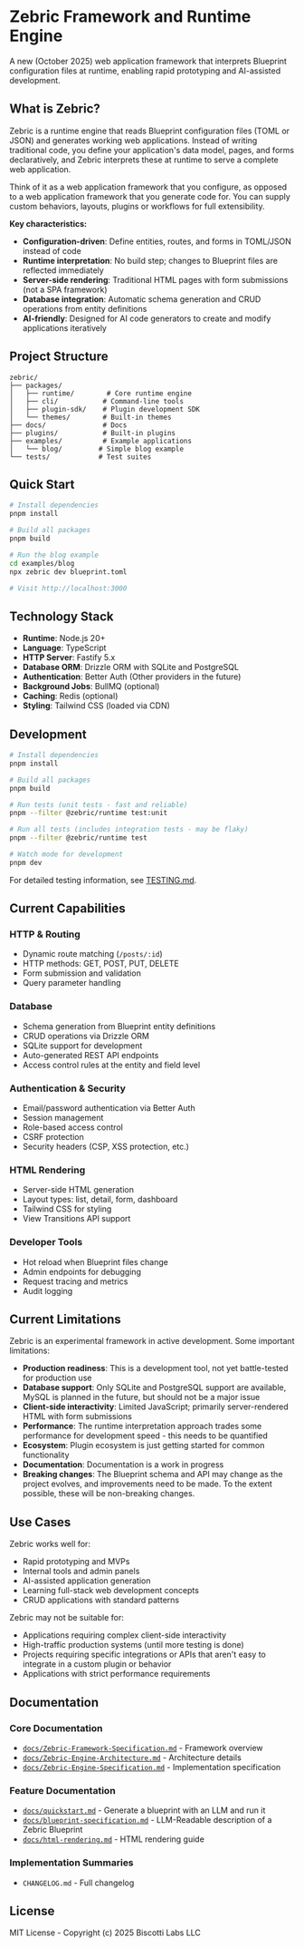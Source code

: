 # Zebric Framework and Runtime Engine

A new (October 2025) web application framework that interprets Blueprint configuration files at runtime, enabling rapid prototyping and AI-assisted development.

## What is Zebric?

Zebric is a runtime engine that reads Blueprint configuration files (TOML or JSON) and generates working web applications. Instead of writing traditional code, you define your application's data model, pages, and forms declaratively, and Zebric interprets these at runtime to serve a complete web application.

Think of it as a web application framework that you configure, as opposed to a web application framework that you generate code for. You can supply custom behaviors, layouts, plugins or workflows for full extensibility.

**Key characteristics:**
- **Configuration-driven**: Define entities, routes, and forms in TOML/JSON instead of code
- **Runtime interpretation**: No build step; changes to Blueprint files are reflected immediately
- **Server-side rendering**: Traditional HTML pages with form submissions (not a SPA framework)
- **Database integration**: Automatic schema generation and CRUD operations from entity definitions
- **AI-friendly**: Designed for AI code generators to create and modify applications iteratively

## Project Structure

```
zebric/
├── packages/
│   ├── runtime/        # Core runtime engine
│   ├── cli/           # Command-line tools
│   ├── plugin-sdk/    # Plugin development SDK
│   └── themes/        # Built-in themes
├── docs/              # Docs
├── plugins/           # Built-in plugins
├── examples/          # Example applications
│   └── blog/         # Simple blog example
└── tests/            # Test suites

```

## Quick Start

```bash
# Install dependencies
pnpm install

# Build all packages
pnpm build

# Run the blog example
cd examples/blog
npx zebric dev blueprint.toml

# Visit http://localhost:3000
```

## Technology Stack

- **Runtime**: Node.js 20+
- **Language**: TypeScript
- **HTTP Server**: Fastify 5.x
- **Database ORM**: Drizzle ORM with SQLite and PostgreSQL
- **Authentication**: Better Auth (Other providers in the future)
- **Background Jobs**: BullMQ (optional)
- **Caching**: Redis (optional)
- **Styling**: Tailwind CSS (loaded via CDN)

## Development

```bash
# Install dependencies
pnpm install

# Build all packages
pnpm build

# Run tests (unit tests - fast and reliable)
pnpm --filter @zebric/runtime test:unit

# Run all tests (includes integration tests - may be flaky)
pnpm --filter @zebric/runtime test

# Watch mode for development
pnpm dev
```

For detailed testing information, see [TESTING.md](TESTING.md).

## Current Capabilities

### HTTP & Routing
- Dynamic route matching (`/posts/:id`)
- HTTP methods: GET, POST, PUT, DELETE
- Form submission and validation
- Query parameter handling

### Database
- Schema generation from Blueprint entity definitions
- CRUD operations via Drizzle ORM
- SQLite support for development
- Auto-generated REST API endpoints
- Access control rules at the entity and field level

### Authentication & Security
- Email/password authentication via Better Auth
- Session management
- Role-based access control
- CSRF protection
- Security headers (CSP, XSS protection, etc.)

### HTML Rendering
- Server-side HTML generation
- Layout types: list, detail, form, dashboard
- Tailwind CSS for styling
- View Transitions API support

### Developer Tools
- Hot reload when Blueprint files change
- Admin endpoints for debugging
- Request tracing and metrics
- Audit logging

## Current Limitations

Zebric is an experimental framework in active development. Some important limitations:

- **Production readiness**: This is a development tool, not yet battle-tested for production use
- **Database support**: Only SQLite and PostgreSQL support are available, MySQL is planned in the future, but should not be a major issue
- **Client-side interactivity**: Limited JavaScript; primarily server-rendered HTML with form submissions
- **Performance**: The runtime interpretation approach trades some performance for development speed - this needs to be quantified
- **Ecosystem**: Plugin ecosystem is just getting started for common functionality
- **Documentation**: Documentation is a work in progress
- **Breaking changes**: The Blueprint schema and API may change as the project evolves, and improvements need to be made. To the extent possible, these will be non-breaking changes.

## Use Cases

Zebric works well for:
- Rapid prototyping and MVPs
- Internal tools and admin panels
- AI-assisted application generation
- Learning full-stack web development concepts
- CRUD applications with standard patterns

Zebric may not be suitable for:
- Applications requiring complex client-side interactivity
- High-traffic production systems (until more testing is done)
- Projects requiring specific integrations or APIs that aren't easy to integrate in a custom plugin or behavior
- Applications with strict performance requirements

## Documentation

### Core Documentation
- [`docs/Zebric-Framework-Specification.md`](docs/Zebric-Framework-Specification.md) - Framework overview
- [`docs/Zebric-Engine-Architecture.md`](docs/Zebric-Engine-Architecture.md) - Architecture details
- [`docs/Zebric-Engine-Specification.md`](docs/Zebric-Engine-Specification.md) - Implementation specification

### Feature Documentation
- [`docs/quickstart.md`](docs/quickstart.md) - Generate a blueprint with an LLM and run it
- [`docs/blueprint-specification.md`](docs/blueprint-specification.md) - LLM-Readable description of a Zebric Blueprint
- [`docs/html-rendering.md`](docs/html-rendering.md) - HTML rendering guide

### Implementation Summaries
- `CHANGELOG.md` - Full changelog

## License

MIT License - Copyright (c) 2025 Biscotti Labs LLC
